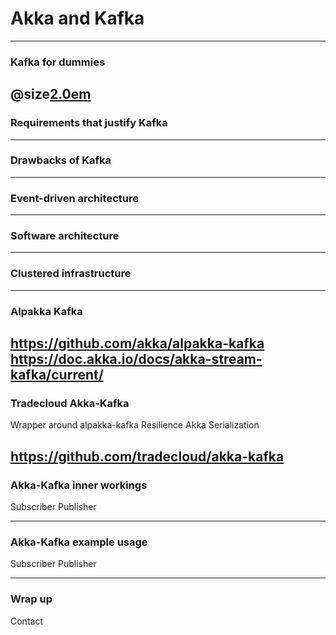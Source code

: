 # Akka and Kafka

---
### Kafka for dummies

@size[2.0em](https://thenewstack.io/apache-kafka-primer/)
---
### Requirements that justify Kafka 

---
### Drawbacks of Kafka

---
### Event-driven architecture

---
### Software architecture

---
### Clustered infrastructure

---
### Alpakka Kafka 

https://github.com/akka/alpakka-kafka
https://doc.akka.io/docs/akka-stream-kafka/current/
---
### Tradecloud Akka-Kafka

Wrapper around alpakka-kafka
Resilience
Akka Serialization

https://github.com/tradecloud/akka-kafka
---
### Akka-Kafka inner workings

Subscriber
Publisher

---
### Akka-Kafka example usage

Subscriber
Publisher

---
### Wrap up

Contact


